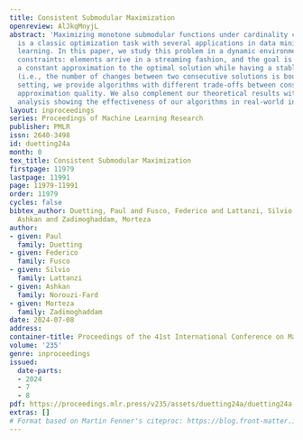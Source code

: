 ```yaml
---
title: Consistent Submodular Maximization
openreview: AlJkqMnyjL
abstract: 'Maximizing monotone submodular functions under cardinality constraints
  is a classic optimization task with several applications in data mining and machine
  learning. In this paper, we study this problem in a dynamic environment with consistency
  constraints: elements arrive in a streaming fashion, and the goal is maintaining
  a constant approximation to the optimal solution while having a stable solution
  (i.e., the number of changes between two consecutive solutions is bounded). In this
  setting, we provide algorithms with different trade-offs between consistency and
  approximation quality. We also complement our theoretical results with an experimental
  analysis showing the effectiveness of our algorithms in real-world instances.'
layout: inproceedings
series: Proceedings of Machine Learning Research
publisher: PMLR
issn: 2640-3498
id: duetting24a
month: 0
tex_title: Consistent Submodular Maximization
firstpage: 11979
lastpage: 11991
page: 11979-11991
order: 11979
cycles: false
bibtex_author: Duetting, Paul and Fusco, Federico and Lattanzi, Silvio and Norouzi-Fard,
  Ashkan and Zadimoghaddam, Morteza
author:
- given: Paul
  family: Duetting
- given: Federico
  family: Fusco
- given: Silvio
  family: Lattanzi
- given: Ashkan
  family: Norouzi-Fard
- given: Morteza
  family: Zadimoghaddam
date: 2024-07-08
address:
container-title: Proceedings of the 41st International Conference on Machine Learning
volume: '235'
genre: inproceedings
issued:
  date-parts:
  - 2024
  - 7
  - 8
pdf: https://proceedings.mlr.press/v235/assets/duetting24a/duetting24a.pdf
extras: []
# Format based on Martin Fenner's citeproc: https://blog.front-matter.io/posts/citeproc-yaml-for-bibliographies/
---
```

